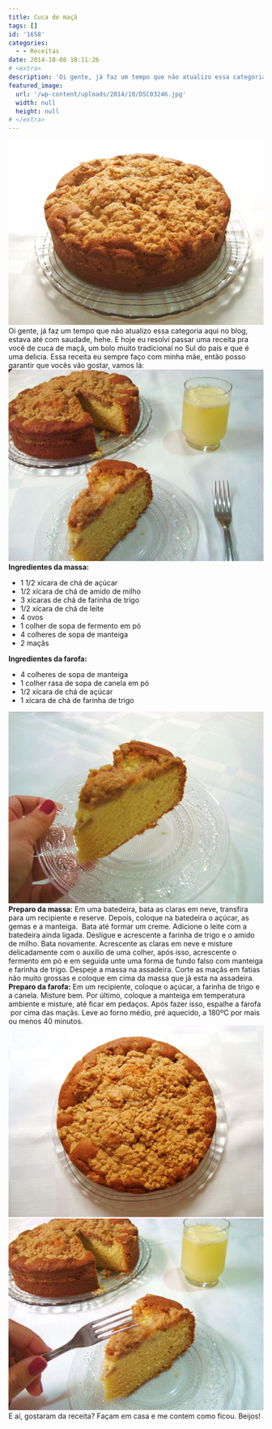 ```yaml
---
title: Cuca de maçã
tags: []
id: '1658'
categories:
  - - Receitas
date: 2014-10-08 18:11:26
# <extra>
description: 'Oi gente, já faz um tempo que não atualizo essa categoria aqui no blog, estava até com saudade, hehe. E hoje eu resolvi passar uma receita pra você de cuca de maçã, um bolo muito tradicional no Sul do país e que é uma delicia. Essa receita eu sempre faço com minha mãe, então posso garantir que vocês vão gostar, vamos lá:   Ingredientes da massa: 1 1/2 xícara de chá de açúcar 1/2 xícara de chá de amido de milho 3 xícaras de chá de farinha de trigo 1/2 xícara de chá de leite 4 ovos 1 colher de sopa de fermento em pó 4 colheres de sopa de manteiga 2 maçãs Ingredientes da farofa: 4 colheres de sopa de manteiga 1 colher rasa de sopa de canela em pó 1/2 xícara de chá de açúcar 1 xícara de chá &hellip;'
featured_image: 
  url: '/wp-content/uploads/2014/10/DSC03246.jpg'
  width: null
  height: null
# </extra>
---
```


[![Cuca de maçã](/wp-content/uploads/2014/10/DSC03246.jpg)](/wp-content/uploads/2014/10/DSC03246.jpg) Oi gente, já faz um tempo que não atualizo essa categoria aqui no blog, estava até com saudade, hehe. E hoje eu resolvi passar uma receita pra você de cuca de maçã, um bolo muito tradicional no Sul do país e que é uma delicia. Essa receita eu sempre faço com minha mãe, então posso garantir que vocês vão gostar, vamos lá:   [![Pedaço de cuca de maçã](/wp-content/uploads/2014/10/DSC03263.jpg)](/wp-content/uploads/2014/10/DSC03263.jpg) **Ingredientes da massa:**

*   1 1/2 xícara de chá de açúcar
*   1/2 xícara de chá de amido de milho
*   3 xícaras de chá de farinha de trigo
*   1/2 xícara de chá de leite
*   4 ovos
*   1 colher de sopa de fermento em pó
*   4 colheres de sopa de manteiga
*   2 maçãs

**Ingredientes da farofa:**

*   4 colheres de sopa de manteiga
*   1 colher rasa de sopa de canela em pó
*   1/2 xícara de chá de açúcar
*   1 xícara de chá de farinha de trigo

[![Pedaço de bolo Cuca de maçã](/wp-content/uploads/2014/10/DSC03265.jpg)](/wp-content/uploads/2014/10/DSC03265.jpg) **Preparo da massa:** Em uma batedeira, bata as claras em neve, transfira para um recipiente e reserve. Depois, coloque na batedeira o açúcar, as gemas e a manteiga.  Bata até formar um creme. Adicione o leite com a batedeira ainda ligada. Desligue e acrescente a farinha de trigo e o amido de milho. Bata novamente. Acrescente as claras em neve e misture delicadamente com o auxilio de uma colher, após isso, acrescente o fermento em pó e em seguida unte uma forma de fundo falso com manteiga e farinha de trigo. Despeje a massa na assadeira. Corte as maçãs em fatias não muito grossas e coloque em cima da massa que já esta na assadeira. **Preparo da farofa:** Em um recipiente, coloque o açúcar, a farinha de trigo e a canela. Misture bem. Por último, coloque a manteiga em temperatura ambiente e misture, até ficar em pedaços. Após fazer isso, espalhe a farofa  por cima das maçãs. Leve ao forno médio, pré aquecido, a 180ºC por mais ou menos 40 minutos. [![Cuca de maçã](/wp-content/uploads/2014/10/DSC03245.jpg)](/wp-content/uploads/2014/10/DSC03245.jpg) [![Bolo cuca de maçã](/wp-content/uploads/2014/10/DSC03264.jpg)](/wp-content/uploads/2014/10/DSC03264.jpg) E aí, gostaram da receita? Façam em casa e me contem como ficou. Beijos!
